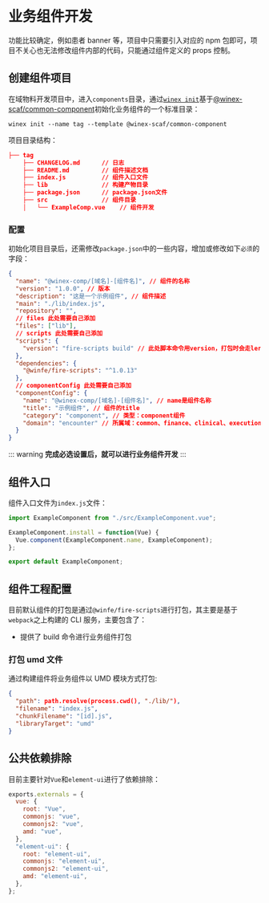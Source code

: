 # 业务组件开发

功能比较确定，例如患者 banner 等，项目中只需要引入对应的 npm 包即可，项目不关心也无法修改组件内部的代码，只能通过组件定义的 props 控制。

## 创建组件项目

在域物料开发项目中，进入`components`目录，通过[`winex init`](https://cool-fe.github.io/docs-winex-cli/guide/init.html)基于[@winex-scaf/common-component](http://172.16.6.214/webmaterials-common/scaffolds/component/)初始化业务组件的一个标准目录：

```
winex init --name tag --template @winex-scaf/common-component
```

项目目录结构：

```json
├── tag
    ├── CHANGELOG.md      // 日志
    ├── README.md         // 组件描述文档
    ├── index.js          // 组件入口文件
    ├── lib               // 构建产物目录
    ├── package.json      // package.json文件
    ├── src               // 组件目录
    │   └── ExampleComp.vue    // 组件开发
```

### 配置

初始化项目目录后，还需修改`package.json`中的一些内容，增加或修改如下`必须`的字段：

```json
{
  "name": "@winex-comp/[域名]-[组件名]", // 组件的名称
  "version": "1.0.0", // 版本
  "description": "这是一个示例组件", // 组件描述
  "main": "./lib/index.js",
  "repository": "",
  // files 此处需要自己添加
  "files": ["lib"],
  // scripts 此处需要自己添加
  "scripts": {
    "version": "fire-scripts build" // 此处脚本命令用version，打包时会走lerna的钩子
  },
  "dependencies": {
    "@winfe/fire-scripts": "^1.0.13"
  },
  // componentConfig 此处需要自己添加
  "componentConfig": {
    "name": "@winex-comp/[域名]-[组件名]", // name是组件名称
    "title": "示例组件", // 组件的title
    "category": "component", // 类型：component组件
    "domain": "encounter" // 所属域：common、finance、clinical、execution、person、encouter、record、knowledge、material
  }
}
```

::: warning
**完成必选设置后，就可以进行业务组件开发**
:::

## 组件入口

组件入口文件为`index.js`文件：

```javascript
import ExampleComponent from "./src/ExampleComponent.vue";

ExampleComponent.install = function(Vue) {
  Vue.component(ExampleComponent.name, ExampleComponent);
};

export default ExampleComponent;
```

## 组件工程配置

目前默认组件的打包是通过`@winfe/fire-scripts`进行打包，其主要是基于`webpack`之上构建的 CLI 服务，主要包含了：

- 提供了 build 命令进行业务组件打包

### 打包 umd 文件

通过构建组件将业务组件以 UMD 模块方式打包:

```json
{
  "path": path.resolve(process.cwd(), "./lib/"),
  "filename": "index.js",
  "chunkFilename": "[id].js",
  "libraryTarget": "umd"
}
```

## 公共依赖排除

目前主要针对`Vue`和`element-ui`进行了依赖排除：

```javascript
exports.externals = {
  vue: {
    root: "Vue",
    commonjs: "vue",
    commonjs2: "vue",
    amd: "vue",
  },
  "element-ui": {
    root: "element-ui",
    commonjs: "element-ui",
    commonjs2: "element-ui",
    amd: "element-ui",
  },
};
```
